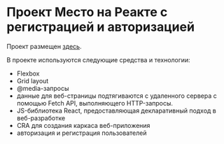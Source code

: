 # Проект Место на Реакте с регистрацией и авторизацией

Проект размещен [здесь](https://x-borz.github.io/react-mesto-auth/).

В проекте используются следующие средства и технологии:
* Flexbox
* Grid layout
* @media-запросы
* данные для веб-страницы подтягиваются с удаленного сервера с помощью Fetch API, выполняющего HTTP-запросы.
* JS-библиотека React, предоставляющая декларативный подход в веб-разработке
* CRA для создания каркаса веб-приложения
* авторизация и регистрация пользователей
